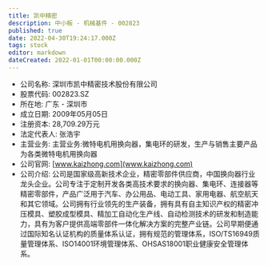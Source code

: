 ```yaml
---
title: 凯中精密
description: 中小板 - 机械基件 - 002823
published: true
date: 2022-04-30T19:24:17.000Z
tags: stock
editor: markdown
dateCreated: 2022-01-01T00:00:00.000Z
---
```


- 公司名称: 深圳市凯中精密技术股份有限公司
- 股票代码: 002823.SZ
- 所在地: 广东 - 深圳市
- 成立日期: 2009年05月05日
- 注册资本: 28,709.29万元
- 法定代表人: 张浩宇
- 主营业务: 主营业务:微特电机用换向器，集电环的研发，生产与销售主要产品为各类微特电机用换向器
- 公司官网: [www.kaizhong.com](www.kaizhong.com)
- 公司介绍: 公司是国家级高新技术企业，精密零部件供应商，中国换向器行业龙头企业。公司专注于定制开发各类高技术要求的换向器、集电环、连接器等精密零部件，产品广泛用于汽车、办公用品、电动工具、家用电器、航空航天和其它领域。公司拥有行业领先的生产装备，拥有具有自主知识产权的精密冲压模具、塑胶成型模具、精加工自动化生产线、自动检测技术的研发和制造能力，具有为客户提供高端零部件一体化解决方案的完整产业链。公司早期便通过国际知名认证机构的质量体系认证，拥有规范的管理体系，ISO/TS16949质量管理体系、ISO14001环境管理体系、OHSAS18001职业健康安全管理体系。


